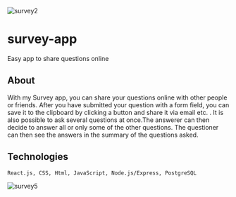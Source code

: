 ![survey2](https://user-images.githubusercontent.com/68227335/127495288-a8f9f195-c72b-49a5-a69b-1df59161269a.png)

# survey-app

Easy app to share questions online

## About

With my Survey app, you can share your questions online with other people or friends. After you have submitted your question with a form field, you can save it to the clipboard by clicking a button and share it via email etc. . It is also possible to ask several questions at once.The answerer can then decide to answer all or only some of the other questions. The questioner can then see the answers in the summary of the questions asked.

## Technologies

    React.js, CSS, Html, JavaScript, Node.js/Express, PostgreSQL
![survey5](https://user-images.githubusercontent.com/68227335/127495307-bea1f6f4-a6cf-4fce-ade5-37efe47efc89.png)
